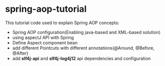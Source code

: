 # spring-aop-tutorial

This tutorial code used to explain Spring AOP concepts:

* Spring AOP configuration(Enabling java-based and XML-based solution)
* using aspectJ API with Spring
* Define Aspect component bean
* add different Pointcuts with different annotations(@Around, @Before, @After)
* add **slf4j-api** and **slf4j-log4j12** api dependencies and configuration